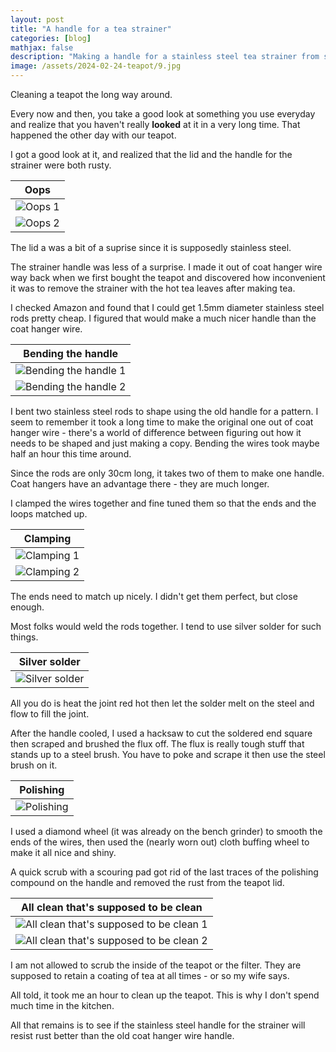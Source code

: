 ```yaml
---
layout: post
title: "A handle for a tea strainer"
categories: [blog]
mathjax: false
description: "Making a handle for a stainless steel tea strainer from stainless steel rods."
image: /assets/2024-02-24-teapot/9.jpg
---
```

Cleaning a teapot the long way around.

Every now and then, you take a good look at something you use everyday and realize that you haven't really **looked** at it in a very long time.  That happened the other day with our teapot.

I got a good look at it, and realized that the lid and the handle for the strainer were both rusty.

|Oops|
|----|
|![Oops 1](/assets/2024-02-24-teapot/1.jpg)|
|![Oops 2](/assets/2024-02-24-teapot/2.jpg)|

The lid a was a bit of a suprise since it is supposedly stainless steel.

The strainer handle was less of a surprise.  I made it out of coat hanger wire way back when we first bought the teapot and discovered how inconvenient it was to remove the strainer with the hot tea leaves after making tea.

I checked Amazon and found that I could get 1.5mm diameter stainless steel rods pretty cheap. I figured that would make a much nicer handle than the coat hanger wire.

|Bending the handle|
|------------------|
|![Bending the handle 1](/assets/2024-02-24-teapot/3.jpg)|
|![Bending the handle 2](/assets/2024-02-24-teapot/4.jpg)|

I bent two stainless steel rods to shape using the old handle for a pattern.  I seem to remember it took a long time to make the original one out of coat hanger wire - there's a world of difference between figuring out how it needs to be shaped and just making a copy.  Bending the wires took maybe half an hour this time around.

Since the rods are only 30cm long, it takes two of them to make one handle.  Coat hangers have an advantage there - they are much longer.

I clamped the wires together and fine tuned them so that the ends and the loops matched up.

|Clamping|
|--------|
|![Clamping 1](/assets/2024-02-24-teapot/5.jpg)|
|![Clamping 2](/assets/2024-02-24-teapot/6.jpg)|

The ends need to match up nicely.  I didn't get them perfect, but close enough.

Most folks would weld the rods together.  I tend to use silver solder for such things.

|Silver solder|
|-------------|
|![Silver solder](/assets/2024-02-24-teapot/7.jpg)|

All you do is heat the joint red hot then let the solder melt on the steel and flow to fill the joint.

After the handle cooled, I used a hacksaw to cut the soldered end square then scraped and brushed the flux off.  The flux is really tough stuff that stands up to a steel brush.  You have to poke and scrape it then use the steel brush on it.

|Polishing|
|-------------|
|![Polishing](/assets/2024-02-24-teapot/8.jpg)|

I used a diamond wheel (it was already on the bench grinder) to smooth the ends of the wires, then used the (nearly worn out) cloth buffing wheel to make it all nice and shiny.

A quick scrub with a scouring pad got rid of the last traces of the polishing compound on the handle and removed the rust from the teapot lid.

|All clean that's supposed to be clean|
|-------------------------------------|
|![All clean that's supposed to be clean 1](/assets/2024-02-24-teapot/9.jpg)|
|![All clean that's supposed to be clean 2](/assets/2024-02-24-teapot/10.jpg)|

I am not allowed to scrub the inside of the teapot or the filter. They are supposed to retain a coating of tea at all times - or so my wife says.

All told, it took me an hour to clean up the teapot.  This is why I don't spend much time in the kitchen.

All that remains is to see if the stainless steel handle for the strainer will resist rust better than the old coat hanger wire handle.

